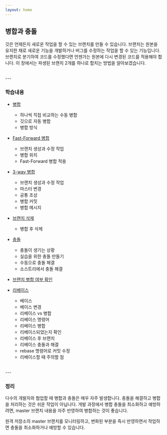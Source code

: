 ```yaml
---
layout: home
---
```

## 병합과 충돌
깃은 언제든지 새로운 작업을 할 수 있는 브랜치를 만들 수 있습니다. 브랜치는 원본을 유지한 채로 새로운 기능을 개발하거나 버그를 수정하는 작업을 할 수 있는 기능입니다. 브랜치로 분기하여 코드를 수정했다면 언젠가는 원본에 다시 변경된 코드를 적용해야 합니다. 이 장에서는 파생된 브랜치 2개를 하나로 합치는 방법을 알아보겠습니다.  

<br>
---


### 학습내용
* [병합](08.1)
    + 하나씩 직접 비교하는 수동 병합
    + 깃으로 자동 병합 
    + 병합 방식 

* [Fast-Forward 병합](08.2)
    + 브랜치 생성과 수정 작업 
    + 병합 위치 
    + Fast-Forward 병합 적용 

* [3-way 병합](08.3)
    + 브랜치 생성과 수정 작업 
    + 마스터 변경 
    + 공통 조상
    + 병합 커밋 
    + 병합 메시지 

* [브랜치 삭제](08.4) 
    + 병합 후 삭제 

* [충돌](08.5) 
    + 충돌이 생기는 상황 
    + 실습을 위한 충돌 만들기 
    + 수동으로 충돌 해결 
    + 소스트리에서 충돌 해결 

* [브랜치 병합 여부 확인](08.6) 

* [리베이스](08.7) 
    + 베이스 
    + 베이스 변경 
    + 리베이스 vs 병합 
    + 리베이스 명령어 
    + 리베이스 병합 
    + 리베이스되었는지 확인 
    + 리베이스 후 브랜치 
    + 리베이스 충돌과 해결 
    + rebase 명령어로 커밋 수정 
    + 리베이스할 때 주의할 점 

<br>
---

### 정리
다수의 개발자와 협업할 때 병합과 충돌은 매우 자주 발생합니다. 충돌을 해결하고 병합을 처리하는 것은 쉬운 작업이 아닙니다. 개발 과정에서 병합 충돌을 최소화하고 예방하려면, master 브랜치 내용을 자주 반영하여 병합하는 것이 좋습니다.  

원격 저장소의 master 브랜치를 모니터링하고, 변화된 부분을 즉시 반영하면서 작업하면 충돌을 최소화하거나 예방할 수 있습니다.  

<br><br>